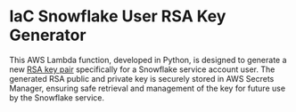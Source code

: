 # IaC Snowflake User RSA Key Generator
This AWS Lambda function, developed in Python, is designed to generate a new [RSA key pair](https://github.com/j3-signalroom/j3-techstack-lexicon/blob/main/cryptographic-glossary.md#rsa-key-pair) specifically for a Snowflake service account user.  The generated RSA public and private key is securely stored in AWS Secrets Manager, ensuring safe retrieval and management of the key for future use by the Snowflake service.